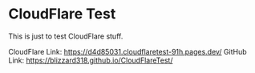 # CloudFlare Test
This is just to test CloudFlare stuff.

CloudFlare Link: https://d4d85031.cloudflaretest-91h.pages.dev/
GitHub Link: https://blizzard318.github.io/CloudFlareTest/